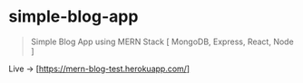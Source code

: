 # simple-blog-app

> Simple Blog App using MERN Stack [ MongoDB, Express, React, Node ]

Live -> [https://mern-blog-test.herokuapp.com/]
